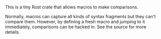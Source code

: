 This is a tiny Rust crate that allows macros to make comparisons.

Normally, macros can capture all kinds of syntax fragments but they can't compare them. However, by defining a fresh macro and jumping to it immediately, comparisons can be hacked in. See the source for more details.

